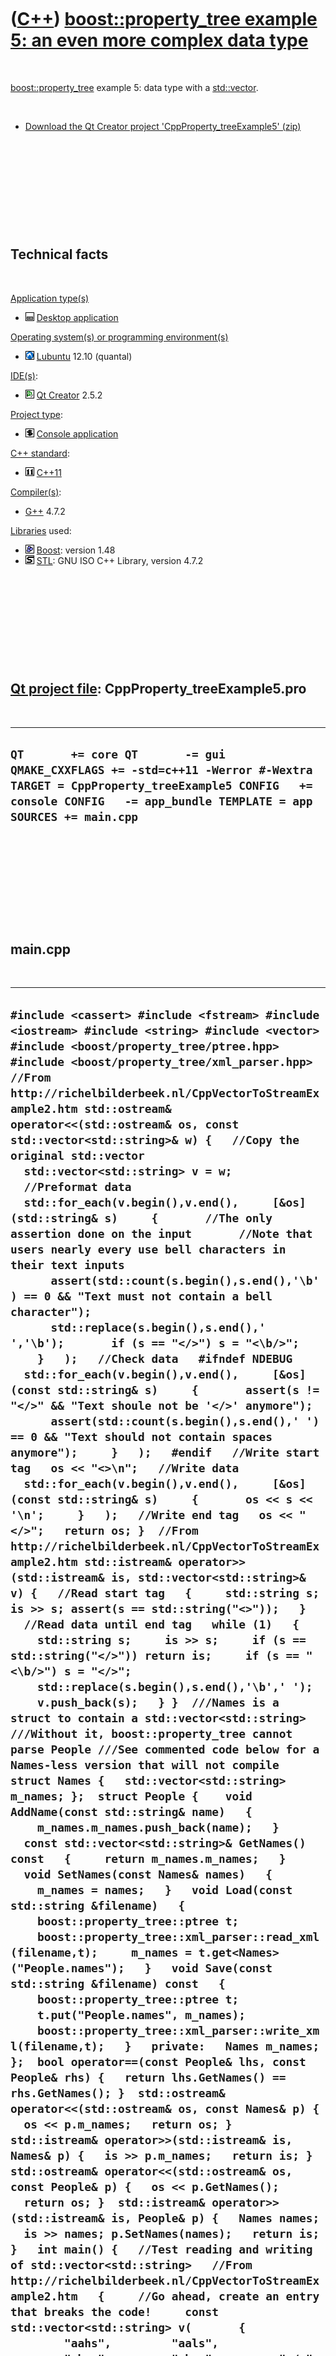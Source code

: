 



 

 

 

 

 

([C++](Cpp.md)) [boost::property\_tree example 5: an even more complex data type](CppProperty_treeExample5.md)
================================================================================================================

 

[boost::property\_tree](CppProperty_tree.md) example 5: data type with
a [std::vector](CppVector.md).

 

-   [Download the Qt Creator project
    'CppProperty\_treeExample5' (zip)](CppProperty_treeExample5.zip)

 

 

 

 

 

Technical facts
---------------

 

[Application type(s)](CppApplication.md)

-   ![Desktop](PicDesktop.png) [Desktop
    application](CppDesktopApplication.md)

[Operating system(s) or programming environment(s)](CppOs.md)

-   ![Lubuntu](PicLubuntu.png) [Lubuntu](CppLubuntu.md) 12.10 (quantal)

[IDE(s)](CppIde.md):

-   ![Qt Creator](PicQtCreator.png) [Qt Creator](CppQtCreator.md) 2.5.2

[Project type](CppQtProjectType.md):

-   ![console](PicConsole.png) [Console
    application](CppConsoleApplication.md)

[C++ standard](CppStandard.md):

-   ![C++11](PicCpp11.png) [C++11](Cpp11.md)

[Compiler(s)](CppCompiler.md):

-   [G++](CppGpp.md) 4.7.2

[Libraries](CppLibrary.md) used:

-   ![Boost](PicBoost.png) [Boost](CppBoost.md): version 1.48
-   ![STL](PicStl.png) [STL](CppStl.md): GNU ISO C++ Library, version
    4.7.2

 

 

 

 

 

[Qt project file](CppQtProjectFile.md): CppProperty\_treeExample5.pro
----------------------------------------------------------------------

 

  ----------------------------------------------------------------------------------------------------------------------------------------------------------------------------------------------------
  ` QT       += core QT       -= gui QMAKE_CXXFLAGS += -std=c++11 -Werror #-Wextra TARGET = CppProperty_treeExample5 CONFIG   += console CONFIG   -= app_bundle TEMPLATE = app SOURCES += main.cpp `
  ----------------------------------------------------------------------------------------------------------------------------------------------------------------------------------------------------

 

 

 

 

 

main.cpp
--------

 

  -------------------------------------------------------------------------------------------------------------------------------------------------------------------------------------------------------------------------------------------------------------------------------------------------------------------------------------------------------------------------------------------------------------------------------------------------------------------------------------------------------------------------------------------------------------------------------------------------------------------------------------------------------------------------------------------------------------------------------------------------------------------------------------------------------------------------------------------------------------------------------------------------------------------------------------------------------------------------------------------------------------------------------------------------------------------------------------------------------------------------------------------------------------------------------------------------------------------------------------------------------------------------------------------------------------------------------------------------------------------------------------------------------------------------------------------------------------------------------------------------------------------------------------------------------------------------------------------------------------------------------------------------------------------------------------------------------------------------------------------------------------------------------------------------------------------------------------------------------------------------------------------------------------------------------------------------------------------------------------------------------------------------------------------------------------------------------------------------------------------------------------------------------------------------------------------------------------------------------------------------------------------------------------------------------------------------------------------------------------------------------------------------------------------------------------------------------------------------------------------------------------------------------------------------------------------------------------------------------------------------------------------------------------------------------------------------------------------------------------------------------------------------------------------------------------------------------------------------------------------------------------------------------------------------------------------------------------------------------------------------------------------------------------------------------------------------------------------------------------------------------------------------------------------------------------------------------------------------------------------------------------------------------------------------------------------------------------------------------------------------------------------------------------------------------------------------------------------------------------------------------------------------------------------------------------------------------------------------------------------------------------------------------------------------------------------------------------------------------------------------------------------------------------------------------------------------------------------------------------------------------------------------------------------------------------------------------------------------------------------------------------------------------------------------------------------------------------------------------------------------------------------------------------------------------------------------------------------------------------------------------------------------------------------------------------------------------------------------------------------------------------------------------------------------------------------------------------------------------------------------------------------------------------------------------------------------------------------------------------------------------------------------------------------------------------------------------------------------------------------------------------------------------------------------------------------------------------------------------------------------------------------------------------------------------------------------------------------------------------------------------------------------------------------------------------------------------------------------------------------------------------------------------------------------------------------------------------------------------------------------------------------------------------------------------------------------------------------------------------------------------------------------------------------------------------------------------------------------------------------------------------------------------------------------------------------------------------------------------------------------------------------------------------------------------------------------------------------------------------------------------------------------------------------------------------------------------------------------------------------------------------------------------------------------------------------------------------------------------------------------------------------------------------------------------------------------------------------------------------------------------------------------------------------------------------------------------------------------------------------------------------------------------------------------------------------------------------------------------------------------------------------------------------------------------------------------------------------------------------------------------------------------------------------------------------------------------------------------------------------------------------------------------------------------------------------------------------------------------------------------------------------------------------------------------------------------------------------------------------------------------------------------------------------------------------------------------------------------------------------------------------------------------------------------------------------------------------------------------------------------------------------------------------------------------------------------------------------------------------------------------------------------------------------------------------------------------------------------------------------------------------------------------------------------------------------------------------------------------------------------------------------------------------------------------------------------------------------------------------------------------------------------------------------------------------------------------------------------------------------------------------------------------------------------------------------------------------------------------------------------------------------------------------------------------------------------------------------------------------------------------------------------------------------------------------------------------------------------------------------------------------------------------------------------------------------------------------------------------------------------------------------------------------------------------------------------------------------------------------------------------------------------------------------------------------------------------------------------------------------------------------------------------------------------------------------------------------------------------------------------------------------------------------------------------------------------------------------------------------------------------------------------------------------------------------------------------------------------------------------------------------------------------------------------------------------------------------------------------------------------------------------------------------------------------------------------------------------------------------------------------------------------------------------------------------------------------------------------------------------------------------------------------------------------------------------------------------------------------------------------------------------------------------------------------------------------------------------------------------------------------------------------------------------------------------------------------------------------------------------------------------------------------------------------------------------------------------------------------------------------------------------------------------------------------------------------------------------------------------------------------------------------------------------------------------------------------------------------------------------------------------------------------------------------------------------------------------------------------------------------------------------------------------------------------------------------------------------------------------------------------------------------------------------------------------------------------------------------------------------------------------------------------------------
  ` #include <cassert> #include <fstream> #include <iostream> #include <string> #include <vector> #include <boost/property_tree/ptree.hpp> #include <boost/property_tree/xml_parser.hpp>  //From http://richelbilderbeek.nl/CppVectorToStreamExample2.htm std::ostream& operator<<(std::ostream& os, const std::vector<std::string>& w) {   //Copy the original std::vector   std::vector<std::string> v = w;   //Preformat data   std::for_each(v.begin(),v.end(),     [&os](std::string& s)     {       //The only assertion done on the input       //Note that users nearly every use bell characters in their text inputs       assert(std::count(s.begin(),s.end(),'\b') == 0 && "Text must not contain a bell character");       std::replace(s.begin(),s.end(),' ','\b');       if (s == "</>") s = "<\b/>";     }   );   //Check data   #ifndef NDEBUG   std::for_each(v.begin(),v.end(),     [&os](const std::string& s)     {       assert(s != "</>" && "Text shoule not be '</>' anymore");       assert(std::count(s.begin(),s.end(),' ') == 0 && "Text should not contain spaces anymore");     }   );   #endif   //Write start tag   os << "<>\n";   //Write data   std::for_each(v.begin(),v.end(),     [&os](const std::string& s)     {       os << s << '\n';     }   );   //Write end tag   os << "</>";   return os; }  //From http://richelbilderbeek.nl/CppVectorToStreamExample2.htm std::istream& operator>>(std::istream& is, std::vector<std::string>& v) {   //Read start tag   {     std::string s; is >> s; assert(s == std::string("<>"));   }   //Read data until end tag   while (1)   {     std::string s;     is >> s;     if (s == std::string("</>")) return is;     if (s == "<\b/>") s = "</>";     std::replace(s.begin(),s.end(),'\b',' ');     v.push_back(s);   } }  ///Names is a struct to contain a std::vector<std::string> ///Without it, boost::property_tree cannot parse People ///See commented code below for a Names-less version that will not compile struct Names {   std::vector<std::string> m_names; };  struct People {    void AddName(const std::string& name)   {     m_names.m_names.push_back(name);   }   const std::vector<std::string>& GetNames() const   {     return m_names.m_names;   }   void SetNames(const Names& names)   {     m_names = names;   }   void Load(const std::string &filename)   {     boost::property_tree::ptree t;     boost::property_tree::xml_parser::read_xml(filename,t);     m_names = t.get<Names>("People.names");   }   void Save(const std::string &filename) const   {     boost::property_tree::ptree t;     t.put("People.names", m_names);     boost::property_tree::xml_parser::write_xml(filename,t);   }   private:   Names m_names; };  bool operator==(const People& lhs, const People& rhs) {   return lhs.GetNames() == rhs.GetNames(); }  std::ostream& operator<<(std::ostream& os, const Names& p) {   os << p.m_names;   return os; }  std::istream& operator>>(std::istream& is, Names& p) {   is >> p.m_names;   return is; }  std::ostream& operator<<(std::ostream& os, const People& p) {   os << p.GetNames();   return os; }  std::istream& operator>>(std::istream& is, People& p) {   Names names;   is >> names; p.SetNames(names);   return is; }   int main() {   //Test reading and writing of std::vector<std::string>   //From http://richelbilderbeek.nl/CppVectorToStreamExample2.htm   {     //Go ahead, create an entry that breaks the code!     const std::vector<std::string> v(       {         "aahs",         "aals",         "abac",         "abas",         "</>",         " </>",         " </> ",         "_</>",         "</>_",         "</></>",         "</> </>",         "</>_</>",         "abba",         "abbe",         "abbs",         "abed",         "abet",         "abid"       }     );     const std::string filename = "tmp.txt";     //Write to file     {       std::ofstream f(filename.c_str());       f << v;     }     //Read from file     {       std::vector<std::string> w;       std::ifstream f(filename.c_str());       f >> w;       if (v != w)       {         std::copy(w.begin(),w.end(),std::ostream_iterator<std::string>(std::cout,"\n"));       }       assert(v == w && "Because the algorithm is excellent, this will never happen B-)");     }   }   //Check writing/reading people to/from stream in plain text   //Note that this also works, without using boost::property_tree   const std::string filename = "tmp.txt";   {     People p;     p.AddName("Bilderbikkel");     p.AddName("Richel Bilderbeek");     {       std::ofstream f(filename.c_str());       f << p;     }     {       std::ifstream f(filename.c_str());       People q;       f >> q;       assert(p == q);      }   }   //Check writing/reading people to/from stream using XML   {     People p;     p.AddName("Bilderbikkel");     p.AddName("Richel Bilderbeek");     {       p.Save(filename);     }     {       People q;       q.Load(filename);       assert(p == q);      }   }   //Display tmp.txt   {     std::cout << "Displaying '" << filename << "':\n";     std::ifstream f(filename);     while(!f.eof())     {       std::string s;       std::getline(f,s);       std::cout << s << '\n';     }   } }  /* Screen output:  Displaying 'tmp.txt': <?xml version="1.0" encoding="utf-8"?> <People><names>&lt;&gt; Bilderbikkel RichelBilderbeek &lt;/&gt;</names></People>  */  /*  *  * #include <cassert> #include <fstream> #include <iostream> #include <string> #include <vector> #include <boost/property_tree/ptree.hpp> #include <boost/property_tree/xml_parser.hpp>  //From http://richelbilderbeek.nl/CppVectorToStreamExample2.htm std::ostream& operator<<(std::ostream& os, const std::vector<std::string>& w) {   //Copy the original std::vector   std::vector<std::string> v = w;   //Preformat data   std::for_each(v.begin(),v.end(),     [&os](std::string& s)     {       //The only assertion done on the input       //Note that users nearly every use bell characters in their text inputs       assert(std::count(s.begin(),s.end(),'\b') == 0 && "Text must not contain a bell character");       std::replace(s.begin(),s.end(),' ','\b');       if (s == "</>") s = "<\b/>";     }   );   //Check data   #ifndef NDEBUG   std::for_each(v.begin(),v.end(),     [&os](const std::string& s)     {       assert(s != "</>" && "Text shoule not be '</>' anymore");       assert(std::count(s.begin(),s.end(),' ') == 0 && "Text should not contain spaces anymore");     }   );   #endif   //Write start tag   os << "<>\n";   //Write data   std::for_each(v.begin(),v.end(),     [&os](const std::string& s)     {       os << s << '\n';     }   );   //Write end tag   os << "</>";   return os; }  //From http://richelbilderbeek.nl/CppVectorToStreamExample2.htm std::istream& operator>>(std::istream& is, std::vector<std::string>& v) {   //Read start tag   {     std::string s; is >> s; assert(s == std::string("<>"));   }   //Read data until end tag   while (1)   {     std::string s;     is >> s;     if (s == std::string("</>")) return is;     if (s == "<\b/>") s = "</>";     std::replace(s.begin(),s.end(),'\b',' ');     v.push_back(s);   } }  struct People {    void AddName(const std::string& name)   {     m_names.push_back(name);   }   const std::vector<std::string>& GetNames() const   {     return m_names;   }   void SetNames(const std::vector<std::string>& names)   {     m_names = names;   }   void Load(const std::string &filename)   {     boost::property_tree::ptree t;     boost::property_tree::xml_parser::read_xml(filename,t);     m_names = t.get<std::vector<std::string> >("People.names");   }   void Save(const std::string &filename) const   {     boost::property_tree::ptree t;     t.put("People.names", this->m_names);     boost::property_tree::xml_parser::write_xml(filename,t);   }   private:   std::vector<std::string> m_names; };  bool operator==(const People& lhs, const People& rhs) {   return lhs.GetNames() == rhs.GetNames(); }  std::ostream& operator<<(std::ostream& os, const People& p) {   os << p.GetNames();   return os; }  std::istream& operator>>(std::istream& is, People& p) {   std::vector<std::string> names;   is >> names; p.SetNames(names);   return is; }   int main() {   //Test reading and writing of std::vector<std::string>   //From http://richelbilderbeek.nl/CppVectorToStreamExample2.htm   {     //Go ahead, create an entry that breaks the code!     const std::vector<std::string> v(       {         "aahs",         "aals",         "abac",         "abas",         "</>",         " </>",         " </> ",         "_</>",         "</>_",         "</></>",         "</> </>",         "</>_</>",         "abba",         "abbe",         "abbs",         "abed",         "abet",         "abid"       }     );     const std::string filename = "tmp.txt";     //Write to file     {       std::ofstream f(filename.c_str());       f << v;     }     //Read from file     {       std::vector<std::string> w;       std::ifstream f(filename.c_str());       f >> w;       if (v != w)       {         std::copy(w.begin(),w.end(),std::ostream_iterator<std::string>(std::cout,"\n"));       }       assert(v == w && "Because the algorithm is excellent, this will never happen B-)");     }   }   //Check writing/reading people to/from stream in plain text   //Note that this also works, without using boost::property_tree   const std::string filename = "tmp.txt";   {     People p;     p.AddName("Bilderbikkel");     p.AddName("Richel Bilderbeek");     {       std::ofstream f(filename.c_str());       f << p;     }     {       std::ifstream f(filename.c_str());       People q;       f >> q;       assert(p == q);      }   }   //Check writing/reading people to/from stream using XML   {     People p;     p.AddName("Bilderbikkel");     p.AddName("Richel Bilderbeek");     {       p.Save(filename);     }     {       People q;       q.Load(filename);       assert(p == q);      }   }   //Display tmp.txt   {     std::cout << "Displaying '" << filename << "':\n";     std::ifstream f(filename);     while(!f.eof())     {       std::string s;       std::getline(f,s);       std::cout << s << '\n';     }   } } */ `
  -------------------------------------------------------------------------------------------------------------------------------------------------------------------------------------------------------------------------------------------------------------------------------------------------------------------------------------------------------------------------------------------------------------------------------------------------------------------------------------------------------------------------------------------------------------------------------------------------------------------------------------------------------------------------------------------------------------------------------------------------------------------------------------------------------------------------------------------------------------------------------------------------------------------------------------------------------------------------------------------------------------------------------------------------------------------------------------------------------------------------------------------------------------------------------------------------------------------------------------------------------------------------------------------------------------------------------------------------------------------------------------------------------------------------------------------------------------------------------------------------------------------------------------------------------------------------------------------------------------------------------------------------------------------------------------------------------------------------------------------------------------------------------------------------------------------------------------------------------------------------------------------------------------------------------------------------------------------------------------------------------------------------------------------------------------------------------------------------------------------------------------------------------------------------------------------------------------------------------------------------------------------------------------------------------------------------------------------------------------------------------------------------------------------------------------------------------------------------------------------------------------------------------------------------------------------------------------------------------------------------------------------------------------------------------------------------------------------------------------------------------------------------------------------------------------------------------------------------------------------------------------------------------------------------------------------------------------------------------------------------------------------------------------------------------------------------------------------------------------------------------------------------------------------------------------------------------------------------------------------------------------------------------------------------------------------------------------------------------------------------------------------------------------------------------------------------------------------------------------------------------------------------------------------------------------------------------------------------------------------------------------------------------------------------------------------------------------------------------------------------------------------------------------------------------------------------------------------------------------------------------------------------------------------------------------------------------------------------------------------------------------------------------------------------------------------------------------------------------------------------------------------------------------------------------------------------------------------------------------------------------------------------------------------------------------------------------------------------------------------------------------------------------------------------------------------------------------------------------------------------------------------------------------------------------------------------------------------------------------------------------------------------------------------------------------------------------------------------------------------------------------------------------------------------------------------------------------------------------------------------------------------------------------------------------------------------------------------------------------------------------------------------------------------------------------------------------------------------------------------------------------------------------------------------------------------------------------------------------------------------------------------------------------------------------------------------------------------------------------------------------------------------------------------------------------------------------------------------------------------------------------------------------------------------------------------------------------------------------------------------------------------------------------------------------------------------------------------------------------------------------------------------------------------------------------------------------------------------------------------------------------------------------------------------------------------------------------------------------------------------------------------------------------------------------------------------------------------------------------------------------------------------------------------------------------------------------------------------------------------------------------------------------------------------------------------------------------------------------------------------------------------------------------------------------------------------------------------------------------------------------------------------------------------------------------------------------------------------------------------------------------------------------------------------------------------------------------------------------------------------------------------------------------------------------------------------------------------------------------------------------------------------------------------------------------------------------------------------------------------------------------------------------------------------------------------------------------------------------------------------------------------------------------------------------------------------------------------------------------------------------------------------------------------------------------------------------------------------------------------------------------------------------------------------------------------------------------------------------------------------------------------------------------------------------------------------------------------------------------------------------------------------------------------------------------------------------------------------------------------------------------------------------------------------------------------------------------------------------------------------------------------------------------------------------------------------------------------------------------------------------------------------------------------------------------------------------------------------------------------------------------------------------------------------------------------------------------------------------------------------------------------------------------------------------------------------------------------------------------------------------------------------------------------------------------------------------------------------------------------------------------------------------------------------------------------------------------------------------------------------------------------------------------------------------------------------------------------------------------------------------------------------------------------------------------------------------------------------------------------------------------------------------------------------------------------------------------------------------------------------------------------------------------------------------------------------------------------------------------------------------------------------------------------------------------------------------------------------------------------------------------------------------------------------------------------------------------------------------------------------------------------------------------------------------------------------------------------------------------------------------------------------------------------------------------------------------------------------------------------------------------------------------------------------------------------------------------------------------------------------------------------------------------------------------------------------------------------------------------------------------------------------------------------------------------------------------------------------------------------------------------------------------------------------------------------------------------------------------------------------------------------------------------------------------------------------------------------------------------------------------------------------------------------------------------------------------------------------------------------------------------------------------------------

 

 

 

 

 





 




This page has been created by the [tool](Tools.md)
[CodeToHtml](ToolCodeToHtml.md)
